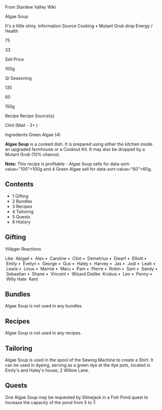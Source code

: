 From Stardew Valley Wiki

Algae Soup

It's a little slimy. Information Source Cooking • Mutant Grub drop Energy / Health

75

33

Sell Price

100g

Qi Seasoning

135

60

150g

Recipe Recipe Source(s)

Clint (Mail - 3+ )

Ingredients Green Algae (4)

**Algae Soup** is a cooked dish. It is prepared using either the kitchen inside an upgraded farmhouse or a Cookout Kit. It may also be dropped by a Mutant Grub (10% chance).

**Note:** This recipe is profitable - Algae Soup sells for data-sort-value="100"&gt;100g and 4 Green Algae sell for data-sort-value="60"&gt;60g.

## Contents

- 1 Gifting
- 2 Bundles
- 3 Recipes
- 4 Tailoring
- 5 Quests
- 6 History

## Gifting

Villager Reactions

Like  Abigail •  Alex •  Caroline •  Clint •  Demetrius •  Dwarf •  Elliott •  Emily •  Evelyn •  George •  Gus •  Haley •  Harvey •  Jas •  Jodi •  Leah •  Lewis •  Linus •  Marnie •  Maru •  Pam •  Pierre •  Robin •  Sam •  Sandy •  Sebastian •  Shane •  Vincent •  Wizard Dislike  Krobus •  Leo •  Penny •  Willy Hate  Kent

## Bundles

Algae Soup is not used in any bundles.

## Recipes

Algae Soup is not used in any recipes.

## Tailoring

Algae Soup is used in the spool of the Sewing Machine to create a Shirt. It can be used in dyeing, serving as a green dye at the dye pots, located in Emily's and Haley's house, 2 Willow Lane.

## Quests

One Algae Soup may be requested by Slimejack in a Fish Pond quest to increase the capacity of the pond from 5 to 7.